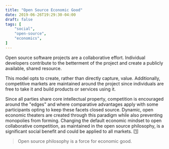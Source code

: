 ```yaml
---
title: "Open Source Economic Good"
date: 2019-06-26T19:29:30-04:00
draft: false
tags: [
	"social",
	"open-source",
	"economics",
]
---
```

Open source software projects are a collaborative effort. Individual developers contribute to the betterment of the project and create a publicly available, shared resource.

This model opts to create, rather than directly capture, value. Additionally, competitive markets are maintained around the project since individuals are free to take it and build products or services using it.

Since all parties share core intellectual property, competition is encouraged around the "edges" and where comparative advantages apply with some participants opting to keep these facets closed source. Dynamic, open economic theaters are created through this paradigm while also preventing monopolies from forming. Changing the default economic mindset to open collaborative competition, as maintained in the open source philosophy, is a significant social benefit and could be applied to all markets. [[1](https://scholarship.law.berkeley.edu/cgi/viewcontent.cgi?article=2176&amp;context=btlj)]

> Open source philosophy is a force for economic good.
